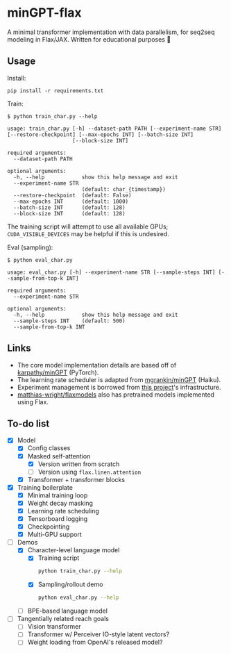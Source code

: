 # minGPT-flax

A minimal transformer implementation with data parallelism, for seq2seq modeling
in Flax/JAX. Written for educational purposes :school:

## Usage

Install:

```
pip install -r requirements.txt
```

Train:

```
$ python train_char.py --help

usage: train_char.py [-h] --dataset-path PATH [--experiment-name STR] [--restore-checkpoint] [--max-epochs INT] [--batch-size INT]
                     [--block-size INT]

required arguments:
  --dataset-path PATH

optional arguments:
  -h, --help            show this help message and exit
  --experiment-name STR
                        (default: char_{timestamp})
  --restore-checkpoint  (default: False)
  --max-epochs INT      (default: 1000)
  --batch-size INT      (default: 128)
  --block-size INT      (default: 128)
```

The training script will attempt to use all available GPUs;
`CUDA_VISIBLE_DEVICES` may be helpful if this is undesired.

Eval (sampling):

```
$ python eval_char.py

usage: eval_char.py [-h] --experiment-name STR [--sample-steps INT] [--sample-from-top-k INT]

required arguments:
  --experiment-name STR

optional arguments:
  -h, --help            show this help message and exit
  --sample-steps INT    (default: 500)
  --sample-from-top-k INT
```

## Links

- The core model implementation details are based off of
  [karpathy/minGPT](https://github.com/mgrankin/minGPT) (PyTorch).
- The learning rate scheduler is adapted from
  [mgrankin/minGPT](https://github.com/mgrankin/minGPT) (Haiku).
- Experiment management is borrowed from
  [this project](https://github.com/brentyi/dfgo)'s infrastructure.
- [matthias-wright/flaxmodels](https://github.com/matthias-wright/flaxmodels)
  also has pretrained models implemented using Flax.

## To-do list

- [x] Model
  - [x] Config classes
  - [x] Masked self-attention
    - [x] Version written from scratch
    - [ ] Version using `flax.linen.attention`
  - [x] Transformer + transformer blocks
- [x] Training boilerplate
  - [x] Minimal training loop
  - [x] Weight decay masking
  - [x] Learning rate scheduling
  - [x] Tensorboard logging
  - [x] Checkpointing
  - [x] Multi-GPU support
- [ ] Demos
  - [x] Character-level language model
    - [x] Training script
      ```bash
      python train_char.py --help
      ```
    - [x] Sampling/rollout demo
      ```bash
      python eval_char.py --help
      ```
  - [ ] BPE-based language model
- [ ] Tangentially related reach goals
  - [ ] Vision transformer
  - [ ] Transformer w/ Perceiver IO-style latent vectors?
  - [ ] Weight loading from OpenAI's released model?
